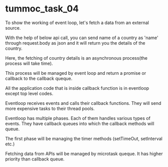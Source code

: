 # tummoc_task_04

To show the working of event loop, let's fetch a data from an external source.

With the help of below api call, you can send name of a country as 'name' through request.body as json and it will return you the details of the country.

Here, the fetching of country details is an asynchronous process(the process will take time).

This process will be managed by event loop and return a promise or callback to the callback queque.

All the application code that is inside callback function is in eventloop except top level codes.

Eventloop receives events and calls their callback functions. They will send more expensive tasks to their thread pools.

Eventloop has multiple phases. Each of them handles various types of events. They have callback queues into which the callback methods will queue.

The first phase will be managing the timer methods (setTimeOut, setInterval etc.)

Fetching data from APIs will be managed by microtask queque. It has higher priority than callback queue.
